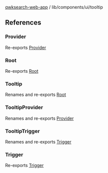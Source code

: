 [qwksearch-web-app](../../../modules.md) / lib/components/ui/tooltip

## References

### Provider

Re-exports [Provider](tooltip.md#provider)

### Root

Re-exports [Root](tooltip.md#root)

### Tooltip

Renames and re-exports [Root](tooltip.md#root)

### TooltipProvider

Renames and re-exports [Provider](tooltip.md#provider)

### TooltipTrigger

Renames and re-exports [Trigger](tooltip.md#trigger)

### Trigger

Re-exports [Trigger](tooltip.md#trigger)
